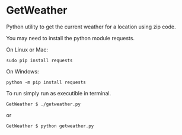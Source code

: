# GetWeather

Python utility to get the current weather for a location using zip code.

You may need to install the python module requests. 

On Linux or Mac:
```
sudo pip install requests
```

On Windows:
```
python -m pip install requests
```


To run simply run as executible in terminal.

```
GetWeather $ ./getweather.py
```
or 
```
GetWeather $ python getweather.py
```

